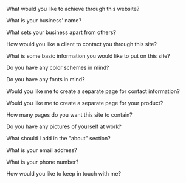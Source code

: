 What would you like to achieve through this website?

What is your business' name?

What sets your business apart from others?

How would you like a client to contact you through this site?

What is some basic information you would like to put on this site?

Do you have any color schemes in mind?

Do you have any fonts in mind?

Would you like me to create a separate page for contact information?

Would you like me to create a separate page for your product?

How many pages do you want this site to contain?

Do you have any pictures of yourself at work?

What should I add in the "about" section?

What is your email address?

What is your phone number?

How would you like to keep in touch with me?
